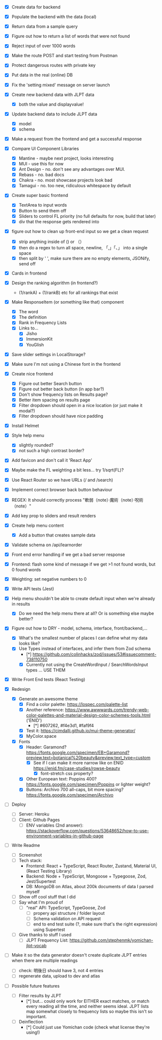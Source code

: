 - [x] Create data for backend
- [x] Populate the backend with the data (local)
- [x] Return data from a sample query
- [x] Figure out how to return a list of words that were not found
- [x] Reject input of over 1000 words
- [x] Make the route POST and start testing from Postman
- [x] Protect dangerous routes with private key
- [x] Put data in the real (online) DB
- [x] Fix the 'setting mixed' message on server launch
- [x] Create new backend data with JLPT data
  - [x] both the value and displayvalue!
- [x] Update backend data to include JLPT data
  - [x] model
  - [x] schema
- [x] Make a request from the frontend and get a successful response
- [x] Compare UI Component Libraries
  - [x] Mantine - maybe next project, looks interesting
  - [x] MUI - use this for now
  - [x] Ant Design - no. don't see any advantages over MUI.
  - [x] Rebass - no. bad docs
  - [x] Chakra - no. most showcase projects look bad
  - [x] Tamagui - no. too new, ridiculous whitespace by default
- [x] Create super basic frontend
  - [x] TextArea to input words
  - [x] Button to send them off
  - [x] Sliders to control FL priority (no full defaults for now, build that later)
  - [x] div that the response gets rendered into
- [x] figure out how to clean up front-end input so we get a clean request
  - [x] strip anything inside of () or （）
  - [x] then do a regex to turn all space, newline, 「,」「、」 into a single space
  - [x] then split by ' ', make sure there are no empty elements, JSONify, send off
- [x] Cards in frontend
- [x] Design the ranking algorithm (in frontend?)
  - (1/rankA) + (1/rankB) etc for all rankings that exist
- [x] Make ResponseItem (or something like that) component
  - [x] The word
  - [x] The definition
  - [x] Rank in Frequency Lists
  - [x] Links to...
    - [x] Jisho
    - [x] ImmersionKit
    - [x] YouGlish
- [x] Save slider settings in LocalStorage?
- [x] Make sure I'm not using a Chinese font in the frontend
- [x] Create nice frontend
  - [x] Figure out better Search button
  - [x] Figure out better back button (in app bar?)
  - [x] Don't show frequency lists on Results page?
  - [x] Better item spacing on results page
  - [x] Filter dropdown should open in a nice location (or just make it modal?)
  - [x] Filter dropdown should have nice padding
- [x] Install Helmet
- [x] Style help menu
  - [x] slightly rounded?
  - [x] not such a high contrast border?
- [x] Add favicon and don't call it 'React App'
- [x] Maybe make the FL weighting a bit less... try 1/sqrt(FL)?
- [x] Use React Router so we have URLs (/ and /search)
- [x] Implement correct browser back button behaviour
- [x] REGEX: It should correctly process "軟弱（note）·魔術（note）·呪術 （note）"
- [x] Add key prop to sliders and result renders
- [x] Create help menu content
  - [x] Add a button that creates sample data
- [x] Validate schema on /api/learnorder
- [x] Front end error handling if we get a bad server response
- [x] Frontend: flash some kind of message if we get >1 not found words, but 0 found words
- [x] Weighting: set negative numbers to 0
- [x] Write API tests (Jest)
- [x] Help menu shouldn't be able to create default input when we're already in results
  - [x] Do we need the help menu there at all? Or is something else maybe better?
- [x] Figure out how to DRY - model, schema, interface, front/backend,...
  - [x] What's the smallest number of places I can define what my data looks like?
  - [x] Use Types instead of interfaces, and infer them from Zod schema
    - [*] https://github.com/colinhacks/zod/issues/53#issuecomment-738110750
    - [x] Currently not using the CreateWordInput / SearchWordsInput types ... USE THEM
- [x] Write Front End tests (React Testing)

- [x] Redesign
  - [x] Generate an awesome theme
    - [x] Find a color palette: https://lospec.com/palette-list
    - [x] Another reference: https://www.awwwards.com/trendy-web-color-palettes-and-material-design-color-schemes-tools.html ('ENID')
      - [*] #607262, #f4e3d1, #faf9f4
    - [x] Test it: https://cimdalli.github.io/mui-theme-generator/
    - [x] MyColor.space
  - [x] Fonts
    - [x] Header: Garamond? https://fonts.google.com/specimen/EB+Garamond?preview.text=botanical%20beauty&preview.text_type=custom
      - [x] See if I can make it more narrow like on ENID https://enid.fm/case-studies/rowse-beauty
        - [x] font-stretch css property?
    - [x] Other European text: Poppins 400? https://fonts.google.com/specimen/Poppins or lighter weight?
    - [x] Buttons: Archivo 700 all-caps, bit more spacing? https://fonts.google.com/specimen/Archivo

- [ ] Deploy
  - [ ] Server: Heroku
  - [ ] Client: Github Pages
    - [ ] ENV variables (2nd answer): https://stackoverflow.com/questions/53648652/how-to-use-environment-variables-in-github-page

- [ ] Write Readme
  - [ ] Screenshot
  - [ ] Tech stack:
    - Frontend: React + TypeScript, React Router, Zustand, Material UI, (React Testing Library)
    - Backend: Node + TypeScript, Mongoose + Typegoose, Zod, Jest/Supertest
    - DB: MongoDB on Atlas, about 200k documents of data I parsed myself
  - [ ] Show off cool stuff that I did
  - [ ] Say what I'm proud of
    - [ ] "real" API: TypeScript, TypeGoose, Zod
      - [ ] propery api structure / folder layout
      - [ ] Schema validation on API request
      - [ ] end to end test suite (?, make sure that's the right expression) using Supertest
  - [ ] Give thanks to stuff I used
    - [ ] JLPT Frequency List: https://github.com/stephenmk/yomichan-jlpt-vocab

- [ ] Make it so the data generator doesn't create duplicate JLPT entries when there are multiple readings
  - [ ] check: 明後日 should have 3, not 4 entries
  - [ ] regenerate data, upload to dev and atlas

- [ ] Possible future features
  - [ ] Filter results by JLPT
    - [*] but... could only work for EITHER exact matches, or match every reading all the time, and neither seems ideal. JLPT lists map somewhat closely to frequency lists so maybe this isn't so important.
  - [ ] Deinflection
    - [*] Could just use Yomichan code (check what license they're using!)
